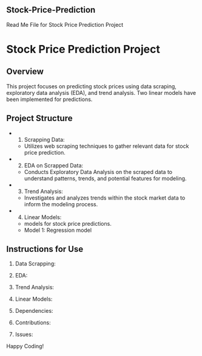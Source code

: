 ## Stock-Price-Prediction
Read Me File for Stock Price Prediction Project

# Stock Price Prediction Project

## Overview

This project focuses on predicting stock prices using data scraping, exploratory data analysis (EDA), and trend analysis. Two linear models have been implemented for predictions.

## Project Structure

- 1. Scrapping Data:
  - Utilizes web scraping techniques to gather relevant data for stock price prediction.
  
- 2. EDA on Scrapped Data:
  - Conducts Exploratory Data Analysis on the scraped data to understand patterns, trends, and potential features for modeling.
  
- 3. Trend Analysis:
  - Investigates and analyzes trends within the stock market data to inform the modeling process.

- 4. Linear Models:
  -  models for stock price predictions. 
  - Model 1: Regression model

## Instructions for Use

1. Data Scrapping:
   
2. EDA:
   
3. Trend Analysis:

4. Linear Models:

5. Dependencies:
   
6. Contributions:
   
7. Issues:



Happy Coding! 

<!---
Arpitvaland/Arpitvaland is a ✨ special ✨ repository because its `README.md` (this file) appears on your GitHub profile.
You can click the Preview link to take a look at your changes.
--->
